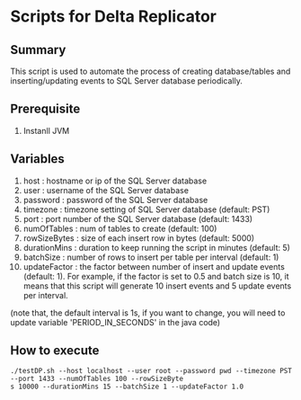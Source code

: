 # Scripts for Delta Replicator

## Summary
This script is used to automate the process of creating database/tables and inserting/updating events to SQL Server database periodically.

## Prerequisite
1. Instanll JVM

## Variables
1. host : hostname or ip of the SQL Server database
2. user : username of the SQL Server database
3. password : password of the SQL Server database
4. timezone : timezone setting of SQL Server database (default: PST)
5. port : port number of the SQL Server database (default: 1433)
6. numOfTables : num of tables to create (default: 100)
7. rowSizeBytes : size of each insert row in bytes (default: 5000)
8. durationMins : duration to keep running the script in minutes (default: 5)
9. batchSize : number of rows to insert per table per interval (default: 1)
10. updateFactor : the factor between number of insert and update events (default: 1). For example, if the factor is set to 0.5 and batch size is 10, it means that this script will generate 10 insert events and 5 update events per interval.

(note that, the default interval is 1s, if you want to change, you will need to update variable 'PERIOD_IN_SECONDS' in the java code)

## How to execute
```
./testDP.sh --host localhost --user root --password pwd --timezone PST --port 1433 --numOfTables 100 --rowSizeByte
s 10000 --durationMins 15 --batchSize 1 --updateFactor 1.0
```
